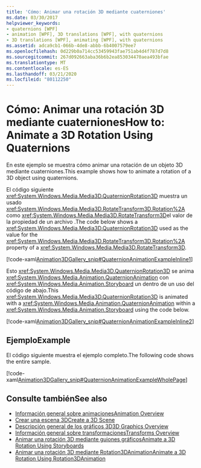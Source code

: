 ```yaml
---
title: 'Cómo: Animar una rotación 3D mediante cuaterniones'
ms.date: 03/30/2017
helpviewer_keywords:
- quaternions [WPF]
- animation [WPF], 3D translations [WPF], with quaternions
- 3D translations [WPF], animating [WPF], with quaternions
ms.assetid: adca9cb1-066b-4de8-abbb-6b4007579ee7
ms.openlocfilehash: 0d229b0a714cc53459943fae751ab4d4f787d7d8
ms.sourcegitcommit: 267d092663aba36b6b2ea853034470aea493bfae
ms.translationtype: MT
ms.contentlocale: es-ES
ms.lasthandoff: 03/21/2020
ms.locfileid: "80112250"
---
```

# <a name="how-to-animate-a-3d-rotation-using-quaternions"></a><span data-ttu-id="affb9-102">Cómo: Animar una rotación 3D mediante cuaterniones</span><span class="sxs-lookup"><span data-stu-id="affb9-102">How to: Animate a 3D Rotation Using Quaternions</span></span>
<span data-ttu-id="affb9-103">En este ejemplo se muestra cómo animar una rotación de un objeto 3D mediante cuaterniones.</span><span class="sxs-lookup"><span data-stu-id="affb9-103">This example shows how to animate a rotation of a 3D object using quaternions.</span></span>  
  
 <span data-ttu-id="affb9-104">El código siguiente <xref:System.Windows.Media.Media3D.QuaternionRotation3D> muestra un usado <xref:System.Windows.Media.Media3D.RotateTransform3D.Rotation%2A> como <xref:System.Windows.Media.Media3D.RotateTransform3D>el valor de la propiedad de un archivo .</span><span class="sxs-lookup"><span data-stu-id="affb9-104">The code below shows a <xref:System.Windows.Media.Media3D.QuaternionRotation3D> used as the value for the <xref:System.Windows.Media.Media3D.RotateTransform3D.Rotation%2A> property of a <xref:System.Windows.Media.Media3D.RotateTransform3D>.</span></span>  
  
 [!code-xaml[Animation3DGallery_snip#QuaternionAnimationExampleInline1](~/samples/snippets/csharp/VS_Snippets_Wpf/Animation3DGallery_snip/CS/QuaternionAnimationExample.xaml#quaternionanimationexampleinline1)]  
  
 <span data-ttu-id="affb9-105">Esto <xref:System.Windows.Media.Media3D.QuaternionRotation3D> se anima <xref:System.Windows.Media.Animation.QuaternionAnimation> con <xref:System.Windows.Media.Animation.Storyboard> un dentro de un uso del código de abajo.</span><span class="sxs-lookup"><span data-stu-id="affb9-105">This <xref:System.Windows.Media.Media3D.QuaternionRotation3D> is animated with a <xref:System.Windows.Media.Animation.QuaternionAnimation> within a <xref:System.Windows.Media.Animation.Storyboard> using the code below.</span></span>  
  
 [!code-xaml[Animation3DGallery_snip#QuaternionAnimationExampleInline2](~/samples/snippets/csharp/VS_Snippets_Wpf/Animation3DGallery_snip/CS/QuaternionAnimationExample.xaml#quaternionanimationexampleinline2)]  
  
## <a name="example"></a><span data-ttu-id="affb9-106">Ejemplo</span><span class="sxs-lookup"><span data-stu-id="affb9-106">Example</span></span>  
 <span data-ttu-id="affb9-107">El código siguiente muestra el ejemplo completo.</span><span class="sxs-lookup"><span data-stu-id="affb9-107">The following code shows the entire sample.</span></span>  
  
 [!code-xaml[Animation3DGallery_snip#QuaternionAnimationExampleWholePage](~/samples/snippets/csharp/VS_Snippets_Wpf/Animation3DGallery_snip/CS/QuaternionAnimationExample.xaml#quaternionanimationexamplewholepage)]  
  
## <a name="see-also"></a><span data-ttu-id="affb9-108">Consulte también</span><span class="sxs-lookup"><span data-stu-id="affb9-108">See also</span></span>

- [<span data-ttu-id="affb9-109">Información general sobre animaciones</span><span class="sxs-lookup"><span data-stu-id="affb9-109">Animation Overview</span></span>](animation-overview.md)
- [<span data-ttu-id="affb9-110">Crear una escena 3D</span><span class="sxs-lookup"><span data-stu-id="affb9-110">Create a 3D Scene</span></span>](how-to-create-a-3-d-scene.md)
- [<span data-ttu-id="affb9-111">Descripción general de los gráficos 3D</span><span class="sxs-lookup"><span data-stu-id="affb9-111">3D Graphics Overview</span></span>](3-d-graphics-overview.md)
- [<span data-ttu-id="affb9-112">Información general sobre transformaciones</span><span class="sxs-lookup"><span data-stu-id="affb9-112">Transforms Overview</span></span>](transforms-overview.md)
- [<span data-ttu-id="affb9-113">Animar una rotación 3D mediante guiones gráficos</span><span class="sxs-lookup"><span data-stu-id="affb9-113">Animate a 3D Rotation Using Storyboards</span></span>](how-to-animate-a-3-d-rotation-using-storyboards.md)
- [<span data-ttu-id="affb9-114">Animar una rotación 3D mediante Rotation3DAnimation</span><span class="sxs-lookup"><span data-stu-id="affb9-114">Animate a 3D Rotation Using Rotation3DAnimation</span></span>](how-to-animate-a-3-d-rotation-using-rotation3danimation.md)
